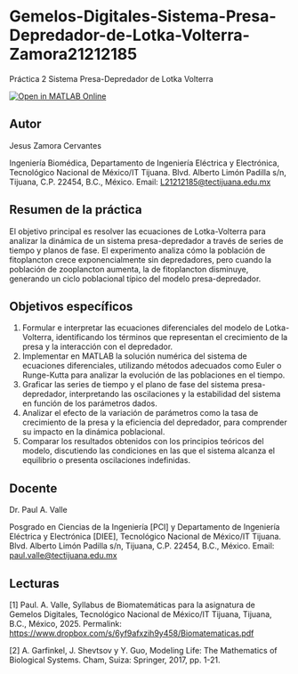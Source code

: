 # Gemelos-Digitales-Sistema-Presa-Depredador-de-Lotka-Volterra-Zamora21212185
Práctica 2 Sistema Presa-Depredador de Lotka Volterra

[![Open in MATLAB Online](https://www.mathworks.com/images/responsive/global/open-in-matlab-online.svg)](https://matlab.mathworks.com/open/github/v1?repo=JesusZamora14/Gemelos-Digitales-Sistema-Presa-Depredador-de-Lotka-Volterra-Zamora21212185)

## Autor
Jesus Zamora Cervantes

Ingeniería Biomédica, Departamento de Ingeniería Eléctrica y Electrónica, Tecnológico Nacional de México/IT Tijuana. Blvd. Alberto Limón Padilla s/n, Tijuana, C.P. 22454, B.C., México. Email: L21212185@tectijuana.edu.mx

## Resumen de la práctica
El objetivo principal es resolver las ecuaciones de Lotka-Volterra para analizar la dinámica de un sistema presa-depredador a través de series de tiempo y planos de fase.
El experimento analiza cómo la población de fitoplancton crece exponencialmente sin depredadores, pero cuando la población de zooplancton aumenta, la de fitoplancton disminuye, generando un ciclo poblacional típico del modelo presa-depredador.

## Objetivos específicos
1. Formular e interpretar las ecuaciones diferenciales del modelo de Lotka-Volterra, identificando los términos que representan el crecimiento de la presa y la interacción con el depredador.
2. Implementar en MATLAB la solución numérica del sistema de ecuaciones diferenciales, utilizando métodos adecuados como Euler o Runge-Kutta para analizar la evolución de las poblaciones en el tiempo.
3. Graficar las series de tiempo y el plano de fase del sistema presa-depredador, interpretando las oscilaciones y la estabilidad del sistema en función de los parámetros dados.
4. Analizar el efecto de la variación de parámetros como la tasa de crecimiento de la presa y la eficiencia del depredador, para comprender su impacto en la dinámica poblacional.
5. Comparar los resultados obtenidos con los principios teóricos del modelo, discutiendo las condiciones en las que el sistema alcanza el equilibrio o presenta oscilaciones indefinidas.

## Docente
Dr. Paul A. Valle

Posgrado en Ciencias de la Ingeniería [PCI] y Departamento de Ingeniería Eléctrica y Electrónica [DIEE], Tecnológico Nacional de México/IT Tijuana. Blvd. Alberto Limón Padilla s/n, Tijuana, C.P. 22454, B.C., México. Email: paul.valle@tectijuana.edu.mx

## Lecturas
[1] Paul. A. Valle, Syllabus de Biomatemáticas para la asignatura de Gemelos Digitales, Tecnológico Nacional de México/IT Tijuana, Tijuana, B.C., México, 2025. Permalink: https://www.dropbox.com/s/6yf9afxzih9y458/Biomatematicas.pdf

[2]  A. Garfinkel, J. Shevtsov y Y. Guo, Modeling Life: The Mathematics of Biological Systems. Cham, Suiza: Springer, 2017, pp. 1-21.

